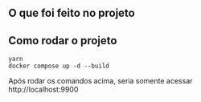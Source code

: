 ## O que foi feito no projeto

## Como rodar o projeto

```
yarn
docker compose up -d --build
```

Após rodar os comandos acima, seria somente acessar http://localhost:9900
